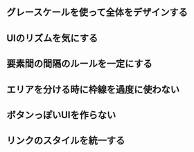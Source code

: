 

## グレースケールを使って全体をデザインする

## UIのリズムを気にする

## 要素間の間隔のルールを一定にする

## エリアを分ける時に枠線を過度に使わない

## ボタンっぽいUIを作らない

## リンクのスタイルを統一する
